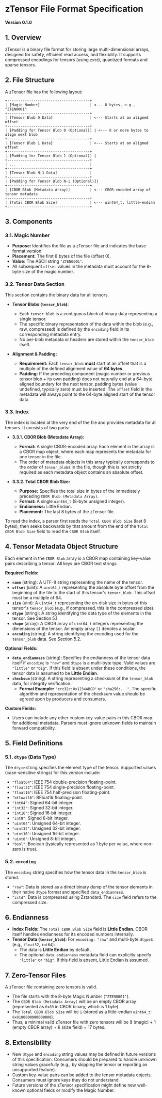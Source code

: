 # zTensor File Format Specification

**Version 0.1.0**

## 1. Overview

zTensor is a binary file format for storing large multi-dimensional arrays, designed for safety, efficient read access, and flexibility.
It supports compressed encodings for tensors (using `zstd`), quantized formats and sparse tensors.

## 2. File Structure

A zTensor file has the following layout:

```
+--------------------------------------+
| [Magic Number]                       | <--- 8 bytes, e.g., "ZTEN0001"
+--------------------------------------+
| [Tensor Blob 0 Data]                 | <--- Starts at an aligned offset
+--------------------------------------+
| [Padding for Tensor Blob 0 (Optional)] | <--- 0 or more bytes to align next blob
+--------------------------------------+
| [Tensor Blob 1 Data]                 | <--- Starts at an aligned offset
+--------------------------------------+
| [Padding for Tensor Blob 1 (Optional)] |
+--------------------------------------+
| ...                                  |
+--------------------------------------+
| [Tensor Blob N-1 Data]               |
+--------------------------------------+
| [Padding for Tensor Blob N-1 (Optional)]|
+--------------------------------------+
| [CBOR Blob (Metadata Array)]         | <--- CBOR-encoded array of tensor metadata
+--------------------------------------+
| [Total CBOR Blob Size]               | <--- uint64_t, little-endian
+--------------------------------------+
```

## 3. Components

### 3.1. Magic Number

* **Purpose:** Identifies the file as a zTensor file and indicates the base format version.
* **Placement:** The first 8 bytes of the file (offset 0).
* **Value:** The ASCII string `"ZTEN0001"`.
* All subsequent `offset` values in the metadata must account for the 8-byte size of the magic number.

### 3.2. Tensor Data Section

This section contains the binary data for all tensors.

* **Tensor Blobs (`tensor_blob`):**
    * Each `tensor_blob` is a contiguous block of binary data representing a single tensor.
    * The specific binary representation of the data within the blob (e.g., raw, compressed) is defined by the `encoding` field in its corresponding metadata entry.
    * No per-blob metadata or headers are stored within the `tensor_blob` itself.

* **Alignment & Padding:**
    * **Requirement:** Each `tensor_blob` **must** start at an offset that is a multiple of the defined alignment value of **64 bytes**.
    * **Padding:** If the preceding component (magic number or previous tensor blob + its own padding) does not naturally end at a 64-byte aligned boundary for the next tensor, padding bytes (value undefined, typically zero) must be inserted. The `offset` field in the metadata will always point to the 64-byte aligned start of the tensor data.

### 3.3. Index

The index is located at the very end of the file and provides metadata for all tensors. It consists of two parts:

* **3.3.1. CBOR Blob (Metadata Array):**
    * **Format:** A single CBOR-encoded array. Each element in the array is a CBOR map object, where each map represents the metadata for one tensor in the file.
    * The order of metadata objects in this array typically corresponds to the order of `tensor_blob`s in the file, though this is not strictly required as each metadata object contains an absolute offset.

* **3.3.2. Total CBOR Blob Size:**
    * **Purpose:** Specifies the total size in bytes of the immediately preceding `CBOR Blob (Metadata Array)`.
    * **Format:** A single `uint64_t` (8-byte unsigned integer).
    * **Endianness:** Little Endian.
    * **Placement:** The last 8 bytes of the zTensor file.

To read the index, a parser first reads the `Total CBOR Blob Size` (last 8 bytes), then seeks backwards by that amount from the end of the `Total CBOR Blob Size` field to read the `CBOR Blob` itself.

## 4. Tensor Metadata Object Structure

Each element in the `CBOR Blob` array is a CBOR map containing key-value pairs describing a tensor. All keys are CBOR text strings.

**Required Fields:**

* **`name`** (string): A UTF-8 string representing the name of the tensor.
* **`offset`** (uint): A `uint64_t` representing the absolute byte offset from the beginning of the file to the start of this tensor's `tensor_blob`. This offset must be a multiple of 64.
* **`size`** (uint): A `uint64_t` representing the on-disk size in bytes of this tensor's `tensor_blob` (e.g., if compressed, this is the compressed size).
* **`dtype`** (string): A string identifying the data type of the elements in the tensor. See Section 5.1.
* **`shape`** (array): A CBOR array of `uint64_t` integers representing the dimensions of the tensor. An empty array `[]` denotes a scalar.
* **`encoding`** (string): A string identifying the encoding used for the `tensor_blob` data. See Section 5.2.

**Optional Fields:**

* **`data_endianness`** (string): Specifies the endianness of the tensor data itself if `encoding` is `"raw"` and `dtype` is a multi-byte type. Valid values are `"little"` or `"big"`. If this field is absent under these conditions, the tensor data is assumed to be **Little Endian**.
* **`checksum`** (string): A string representing a checksum of the `tensor_blob` data, for integrity verification.
    * **Format Example:** `"crc32c:0x1234ABCD"` or `"sha256:..."`. The specific algorithm and representation of the checksum value should be agreed upon by producers and consumers.

**Custom Fields:**
* Users can include any other custom key-value pairs in this CBOR map for additional metadata. Parsers must ignore unknown fields to maintain forward compatibility.

## 5. Field Definitions

### 5.1. `dtype` (Data Type)

The `dtype` string specifies the element type of the tensor. Supported values (case-sensitive strings) for this version include:
* `"float64"`: IEEE 754 double-precision floating-point.
* `"float32"`: IEEE 754 single-precision floating-point.
* `"float16"`: IEEE 754 half-precision floating-point.
* `"bfloat16"`: BFloat16 floating-point.
* `"int64"`: Signed 64-bit integer.
* `"int32"`: Signed 32-bit integer.
* `"int16"`: Signed 16-bit integer.
* `"int8"`: Signed 8-bit integer.
* `"uint64"`: Unsigned 64-bit integer.
* `"uint32"`: Unsigned 32-bit integer.
* `"uint16"`: Unsigned 16-bit integer.
* `"uint8"`: Unsigned 8-bit integer.
* `"bool"`: Boolean (typically represented as 1 byte per value, where non-zero is true).

### 5.2. `encoding`

The `encoding` string specifies how the tensor data in the `tensor_blob` is stored.
* `"raw"`: Data is stored as a direct binary dump of the tensor elements in their native `dtype` format and specified `data_endianness`.
* `"zstd"`: Data is compressed using Zstandard. The `size` field refers to the compressed size.

## 6. Endianness

* **Index Fields:** The `Total CBOR Blob Size` field is **Little Endian**. CBOR itself handles endianness for its encoded numbers internally.
* **Tensor Data (`tensor_blob`):** For `encoding: "raw"` and multi-byte `dtype`s (e.g., `float32`, `int64`):
    * The data is **Little Endian** by default.
    * The optional `data_endianness` metadata field can explicitly specify `"little"` or `"big"`. If this field is absent, Little Endian is assumed.

## 7. Zero-Tensor Files

A zTensor file containing zero tensors is valid.
* The file starts with the 8-byte Magic Number (`"ZTEN0001"`).
* The `CBOR Blob (Metadata Array)` will be an empty CBOR array (represented as `0x80` in CBOR binary, which is 1 byte).
* The `Total CBOR Blob Size` will be `1` (stored as a little-endian `uint64_t`: `0x0100000000000000`).
* Thus, a minimal valid zTensor file with zero tensors will be 8 (magic) + 1 (empty CBOR array) + 8 (size field) = 17 bytes.

## 8. Extensibility

* New `dtype` and `encoding` string values may be defined in future versions of this specification. Consumers should be prepared to handle unknown string values gracefully (e.g., by skipping the tensor or reporting an unsupported feature).
* Custom key-value pairs can be added to the tensor metadata objects. Consumers must ignore keys they do not understand.
* Future versions of the zTensor specification might define new well-known optional fields or modify the Magic Number.
